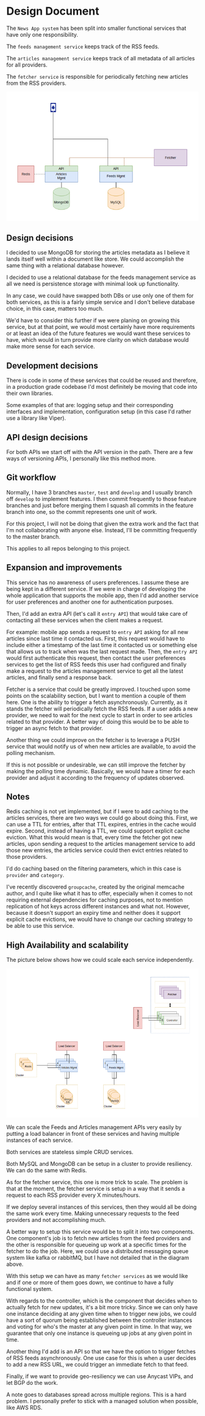 # Design Document

The `News App system` has been split into smaller functional services that have only one responsibility.

The `feeds management service` keeps track of the RSS feeds.

The `articles management service` keeps track of all metadata of all articles for all providers.

The `fetcher service` is responsible for periodically fetching new articles from the RSS providers.

![diagram](images/bin/logical_diagram.png)

## Design decisions

I decided to use MongoDB for storing the articles metadata as I believe it lands itself well within a document like store. We could accomplish the same thing with a relational database however.

I decided to use a relational database for the feeds management service as all we need is persistence storage with minimal look up functionality.

In any case, we could have swapped both DBs or use only one of them for both services, as this is a fairly simple service and I don't believe database choice, in this case, matters too much.

We'd have to consider this further if we were planing on growing this service, but at that point, we would most certainly have more requirements or at least an idea of the future features we would want these services to have, which would in turn provide more clarity on which database would make more sense for each service.

## Development decisions

There is code in some of these services that could be reused and therefore, in a production grade codebase I'd most definitely be moving that code into their own libraries.

Some examples of that are: logging setup and their corresponding interfaces and implementation, configuration setup (in this case I'd rather use a library like Viper).

## API design decisions

For both APIs we start off with the API version in the path. There are a few ways of versioning APIs, I personally like this method more.

## Git workflow

Normally, I have 3 branches `master`, `test` and `develop` and I usually branch off `develop` to implement features. I then commit frequently to those feature branches and just before merging them I squash all commits in the feature branch into one, so the commit represents one unit of work.

For this project, I will not be doing that given the extra work and the fact that I'm not collaborating with anyone else. Instead, I'll be committing frequently to the master branch.

This applies to all repos belonging to this project.

## Expansion and improvements

This service has no awareness of users preferences. I assume these are being kept in a different service.
If we were in charge of developing the whole application that supports the mobile app, then I'd add another service for user preferences and another one for authentication purposes.

Then, I'd add an extra API (let's call it `entry API`) that would take care of contacting all these services when the client makes a request.

For example: mobile app sends a request to `entry API` asking for all new articles since last time it contacted us. First, this request would have to include either a timestamp of the last time it contacted us or something else that allows us to track when was the last request made.
Then, the `entry API` would first authenticate this request, then contact the user preferences services to get the list of RSS feeds this user had configured and finally make a request to the articles management service to get all the latest articles, and finally send a response back.

Fetcher is a service that could be greatly improved. I touched upon some points on the scalability section, but I want to mention a couple of them here. One is the ability to trigger a fetch asynchronously. Currently, as it stands the fetcher will periodically fetch the RSS feeds. If a user adds a new provider, we need to wait for the next cycle to start in order to see articles related to that provider. A better way of doing this would be to be able to trigger an async fetch to that provider.

Another thing we could improve on the fetcher is to leverage a PUSH service that would notify us of when new articles are available, to avoid the polling mechanism.

If this is not possible or undesirable, we can still improve the fetcher by making the polling time dynamic. Basically, we would have a timer for each provider and adjust it according to the frequency of updates observed.

## Notes

Redis caching is not yet implemented, but if I were to add caching to the articles services, there are two ways we could go about doing this.
First, we can use a TTL for entries, after that TTL expires, entries in the cache would expire. Second, instead of having a TTL, we could support explicit cache eviction. What this would mean is that, every time the fetcher got new articles, upon sending a request to the articles management service to add those new entries, the articles service could then evict entries related to those providers.

I'd do caching based on the filtering parameters, which in this case is `provider` and `category`.

I've recently discovered `groupcache`, created by the original memcache author, and I quite like what it has to offer, especially when it comes to not requiring external dependencies for caching purposes, not to mention replication of hot keys across different instances and what not.
However, because it doesn't support an expiry time and neither does it support explicit cache evictions, we would have to change our caching strategy to be able to use this service.

## High Availability and scalability

The picture below shows how we could scale each service independently.

![High availability](images/bin/ha.png)

We can scale the Feeds and Articles management APIs very easily by putting a load balancer in front of these services and having multiple instances of each service.

Both services are stateless simple CRUD services.

Both MySQL and MongoDB can be setup in a cluster to provide resiliency.
We can do the same with Redis.

As for the fetcher service, this one is more trick to scale. The problem is that at the moment, the fetcher service is setup in a way that it sends a request to each RSS provider every X minutes/hours.

If we deploy several instances of this services, then they would all be doing the same work every time. Making unnecessary requests to the feed providers and not accomplishing much.

A better way to setup this service would be to split it into two components. One component's job is to fetch new articles from the feed providers and the other is responsible for queueing up work at a specific times for the fetcher to do the job. Here, we could use a distributed messaging queue system like kafka or rabbitMQ, but I have not detailed that in the diagram above.

With this setup we can have as many `fetcher services` as we would like and if one or more of them goes down, we continue to have a fully functional system.

With regards to the controller, which is the component that decides when to actually fetch for new updates, it's a bit more tricky. Since we can only have one instance deciding at any given time when to trigger new jobs, we could have a sort of quorum being established between the controller instances and voting for who's the master at any given point in time. In that way, we guarantee that only one instance is queueing up jobs at any given point in time.

Another thing I'd add is an API so that we have the option to trigger fetches of RSS feeds asynchronously. One use case for this is when a user decides to add a new RSS URL, we could trigger an immediate fetch to that feed.

Finally, if we want to provide geo-resiliency we can use Anycast VIPs, and let BGP do the work.

A note goes to databases spread across multiple regions. This is a hard problem. I personally prefer to stick with a managed solution when possible, like AWS RDS.
